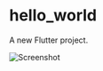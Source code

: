 # hello_world

A new Flutter project.

![Screenshot](https://github.com/rizkynat/CintaTanaman/blob/master/screenshots/splashscreen.png)
